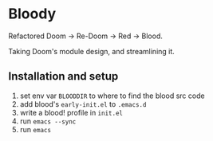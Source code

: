 # Bloody
Refactored Doom -> Re-Doom -> Red -> Blood.

Taking Doom's module design, and streamlining it.


## Installation and setup

1) set env var `BLOODDIR` to where to find the blood src code
2) add blood's `early-init.el` to `.emacs.d`
3) write a blood! profile in `init.el`
4) run `emacs --sync`
5) run `emacs`
